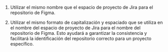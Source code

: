 1.  Utilizar el mismo nombre que el espacio de proyecto de Jira para el repositorio de Figma.
    
2.  Utilizar el mismo formato de capitalización y espaciado que se utiliza en el nombre del espacio de proyecto de Jira para el nombre del repositorio de Figma. Esto ayudará a garantizar la consistencia y facilitará la identificación del repositorio correcto para un proyecto específico.